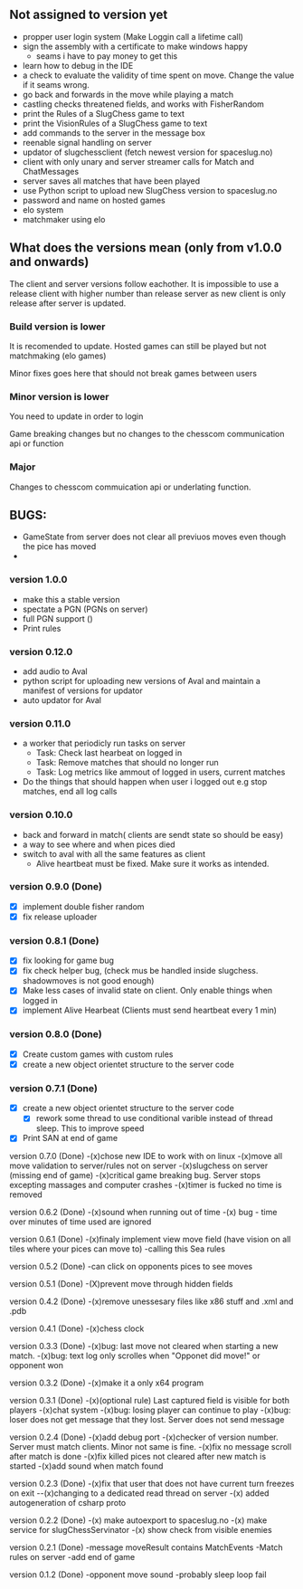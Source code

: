 ## Not assigned to version yet
- propper user login system (Make Loggin call a lifetime call)
- sign the assembly with a certificate to make windows happy
  - seams i have to pay money to get this
- learn how to debug in the IDE
- a check to evaluate the validity of time spent on move. Change the value if it seams wrong. 
- go back and forwards in the move while playing a match
- castling checks threatened fields, and works with FisherRandom 
- print the Rules of a SlugChess game to text
- print the VisionRules of a SlugChess game to text
- add commands to the server in the message box
- reenable signal handling on server
- updator of slugchessclient (fetch newest version for spaceslug.no)
- client with only unary and server streamer calls for Match and ChatMessages
- server saves all matches that have been played
- use Python script to upload new SlugChess version to spaceslug.no
- password and name on hosted games
- elo system 
- matchmaker using elo

## What does the versions mean (only from v1.0.0 and onwards)
The client and server versions follow eachother. It is impossible to use a release client with 
higher number than release server as new client is only release after server is updated.

### Build version is lower
It is recomended to update. Hosted games can still be played but not matchmaking (elo games)

Minor fixes goes here that should not break games between users

### Minor version is lower
You need to update in order to login

Game breaking changes but no changes to the chesscom communication api or function

### Major
Changes to chesscom commuication api or underlating function.

## BUGS:
- GameState from server does not clear all previuos moves even though the pice has moved
-



### version 1.0.0
- make this a stable version
- spectate a PGN (PGNs on server)
- full PGN support ()
- Print rules

### version 0.12.0
- add audio to Aval
- python script for uploading new versions of Aval and maintain a manifest of versions for updator
- auto updator for Aval

### version 0.11.0
- a worker that periodicly run tasks on server
  - Task: Check last hearbeat on logged in
  - Task: Remove matches that should no longer run
  - Task: Log metrics like ammout of logged in users, current matches
- Do the things that should happen when user i logged out e.g stop matches, end all log calls

### version 0.10.0
- back and forward in match( clients are sendt state so should be easy)
- a way to see where and when pices died
- switch to aval with all the same features as client
  - Alive heartbeat must be fixed. Make sure it works as intended.
  
### version 0.9.0 (Done)
- [x] implement double fisher random
- [x] fix release uploader

### version 0.8.1 (Done)
- [x] fix looking for game bug
- [x] fix check helper bug, (check mus be handled inside slugchess. shadowmoves is not good enough)
- [x] Make less cases of invalid state on client. Only enable things when logged in
- [x] implement Alive Hearbeat (Clients must send heartbeat every 1 min)

### version 0.8.0 (Done)
- [x] Create custom games with custom rules
- [x] create a new object orientet structure to the server code

### version 0.7.1 (Done)
- [x] create a new object orientet structure to the server code
  - [x] rework some thread to use conditional varible instead of thread sleep. This to improve speed
- [x] Print SAN at end of game

version 0.7.0 (Done)
-(x)chose new IDE to work with on linux
-(x)move all move validation to server/rules not on server
  -(x)slugchess on server (missing end of game)
-(x)critical game breaking bug. Server stops excepting massages and computer crashes
-(x)timer is fucked no time is removed

version 0.6.2 (Done)
-(x)sound when running out of time
-(x) bug - time over minutes of time used are ignored

version 0.6.1 (Done)
-(x)finaly implement view move field (have vision on all tiles where your pices can move to)
    -calling this Sea rules

version 0.5.2 (Done)
-can click on opponents pices to see moves

version 0.5.1 (Done)
-(X)prevent move through hidden fields

version 0.4.2 (Done)
-(x)remove unessesary files like x86 stuff and .xml and .pdb

version 0.4.1 (Done)
-(x)chess clock

version 0.3.3 (Done)
-(x)bug: last move not cleared when starting a new match.
-(x)bug: text log only scrolles when "Opponet did move!" or opponent won

version 0.3.2 (Done)
-(x)make it a only x64 program 

version 0.3.1 (Done)
-(x)(optional rule) Last captured field is visible for both players
-(x)chat system
-(x)bug: losing player can continue to play
-(x)bug: loser does not get message that they lost. Server does not send message

version 0.2.4 (Done)
-(x)add debug port
-(x)checker of version number. Server must match clients. Minor not same is fine.
-(x)fix no message scroll after match is done
-(x)fix killed pices not cleared after new match is started
-(x)add sound when match found

version 0.2.3 (Done)
-(x)fix that user that does not have current turn freezes on exit
--(x)changing to a dedicated read thread on server
-(x) added autogeneration of csharp proto 

version 0.2.2 (Done)
-(x) make autoexport to spaceslug.no
-(x) make service for slugChessServinator
-(x) show check from visible enemies


version 0.2.1 (Done)
-message moveResult contains MatchEvents
-Match rules on server
-add end of game

version 0.1.2 (Done)
-opponent move sound
-probably sleep loop fail